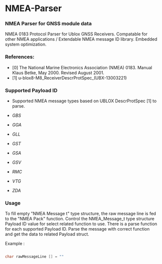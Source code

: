 # NMEA-Parser

### NMEA Parser for GNSS module data

NMEA 0183 Protocol Parser for Ublox GNSS Receivers.
Compatable for other NMEA applications / Extendable NMEA message ID library. 
Embedded system optimization.  

### References: 
 
*  [0] The National Marine Electronics Association (NMEA) 0183. Manual Klaus Betke, May 2000. Revised August 2001.
*  [1] u-blox8-M8_ReceiverDescrProtSpec_(UBX-13003221)
 
### Supported Payload ID

* Supported NMEA message types based on UBLOX DescrProtSpec [1] to parse.

* _GBS_
* _GGA_
* _GLL_
* _GST_
* _GSA_
* _GSV_
* _RMC_
* _VTG_
* _ZDA_

### Usage

To fill empty "NMEA Message t" type structure, the raw message line is fed to the "NMEA Pack" function.
Control the NMEA_Message_t type structure Payload ID value for select related function to use.
There is a parse function for each supported Payload ID. Parse the message with correct function and get 
the data to related Payload struct.

Example :
```c

char rawMessageLine [] = ""




```
